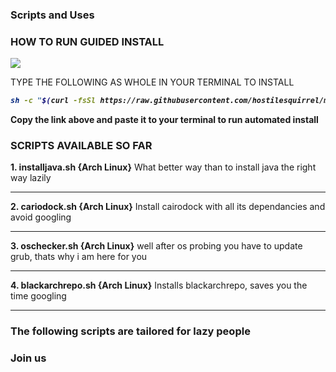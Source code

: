 ### Scripts and Uses

### HOW TO RUN GUIDED INSTALL
<img align="center" src="https://user-images.githubusercontent.com/44660508/94460404-5d443880-01c1-11eb-833b-3cb3066ec68f.png">

 TYPE THE FOLLOWING AS WHOLE IN YOUR TERMINAL TO INSTALL
<i><b>
```bash
sh -c "$(curl -fsSl https://raw.githubusercontent.com/hostilesquirrel/mikeylinuxep/master/automate.sh)"
```
</i></b>

<b>Copy the link above and paste it to your terminal to run automated install </b>

### SCRIPTS AVAILABLE SO FAR



<b>1. installjava.sh {Arch Linux}</b>
What better way than to install java the right way lazily
<hr>
<b>2. cariodock.sh {Arch Linux}</b>
Install cairodock with all its dependancies and avoid googling
<hr>
<b>3. oschecker.sh {Arch Linux}</b>
well after os probing you have to update grub, thats why i am here for you
<hr>
<b>4. blackarchrepo.sh {Arch Linux}</b>
Installs blackarchrepo, saves you the time googling
<hr>


### The following scripts are tailored for lazy people
### Join us




